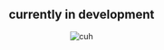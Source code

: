 <h2 align="center"><b>currently in development</b></h2>

<p align="center">
  <img alt="cuh" src="https://cdn.7tv.app/emote/01J8X5VX580006G7P3TC1QF8SD/4x.webp" />
</p>

